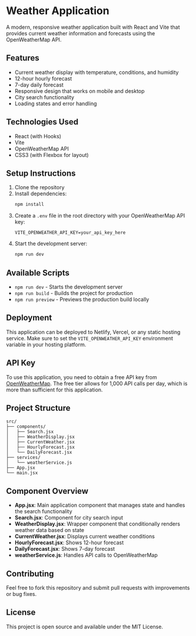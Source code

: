 # Weather Application

A modern, responsive weather application built with React and Vite that provides current weather information and forecasts using the OpenWeatherMap API.

## Features

- Current weather display with temperature, conditions, and humidity
- 12-hour hourly forecast
- 7-day daily forecast
- Responsive design that works on mobile and desktop
- City search functionality
- Loading states and error handling

## Technologies Used

- React (with Hooks)
- Vite
- OpenWeatherMap API
- CSS3 (with Flexbox for layout)

## Setup Instructions

1. Clone the repository
2. Install dependencies:
   ```bash
   npm install
   ```
3. Create a `.env` file in the root directory with your OpenWeatherMap API key:
   ```env
   VITE_OPENWEATHER_API_KEY=your_api_key_here
   ```
4. Start the development server:
   ```bash
   npm run dev
   ```

## Available Scripts

- `npm run dev` - Starts the development server
- `npm run build` - Builds the project for production
- `npm run preview` - Previews the production build locally

## Deployment

This application can be deployed to Netlify, Vercel, or any static hosting service. Make sure to set the `VITE_OPENWEATHER_API_KEY` environment variable in your hosting platform.

## API Key

To use this application, you need to obtain a free API key from [OpenWeatherMap](https://openweathermap.org/api). The free tier allows for 1,000 API calls per day, which is more than sufficient for this application.

## Project Structure

```
src/
├── components/
│   ├── Search.jsx
│   ├── WeatherDisplay.jsx
│   ├── CurrentWeather.jsx
│   ├── HourlyForecast.jsx
│   └── DailyForecast.jsx
├── services/
│   └── weatherService.js
├── App.jsx
└── main.jsx
```

## Component Overview

- **App.jsx**: Main application component that manages state and handles the search functionality
- **Search.jsx**: Component for city search input
- **WeatherDisplay.jsx**: Wrapper component that conditionally renders weather data based on state
- **CurrentWeather.jsx**: Displays current weather conditions
- **HourlyForecast.jsx**: Shows 12-hour forecast
- **DailyForecast.jsx**: Shows 7-day forecast
- **weatherService.js**: Handles API calls to OpenWeatherMap

## Contributing

Feel free to fork this repository and submit pull requests with improvements or bug fixes.

## License

This project is open source and available under the MIT License.
